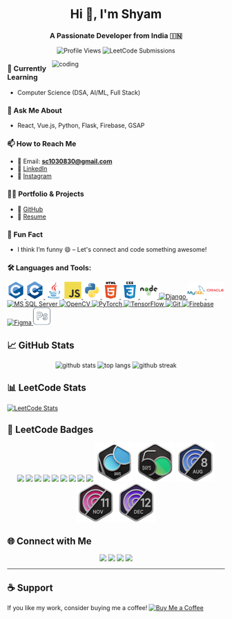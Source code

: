<h1 align="center">Hi 👋, I'm Shyam</h1>
<h3 align="center">A Passionate Developer from India 🇮🇳</h3>

<p align="center">
  <img src="https://komarev.com/ghpvc/?username=sc1030&label=Profile%20views&color=0e75b6&style=flat" alt="Profile Views" />
  <img src="https://img.shields.io/badge/LeetCode-592%20Submissions-orange?style=flat&logo=leetcode" alt="LeetCode Submissions" />
</p>

<img align="right" alt="coding" width="400" src="https://cdn.videoplasty.com/animation/chill-coding-programming-lo-fi-animation-stock-animation-21874-1024x576.jpg" />

### 🌱 Currently Learning
- Computer Science (DSA, AI/ML, Full Stack)

### 💬 Ask Me About
- React, Vue.js, Python, Flask, Firebase, GSAP

### 📫 How to Reach Me
- 📧 Email: **sc1030830@gmail.com**
- 💼 [LinkedIn](https://www.linkedin.com/in/shyam-software-engineer/)
- 📸 [Instagram](https://instagram.com/shyamchouhan8890)

### 👨‍💻 Portfolio & Projects
- 🔗 [GitHub](https://github.com/sc1030)
- 📄 [Resume](https://github.com/sc1030/Resume/blob/main/Shyam%20Sunder%20best.pdf)

### 🌟 Fun Fact
- I think I’m funny 😄 – Let's connect and code something awesome!


<h3 align="left">🛠️ Languages and Tools:</h3>

<p align="left">
  <!-- Programming Languages -->
  <a href="https://www.cprogramming.com/" target="_blank" rel="noreferrer">
    <img src="https://raw.githubusercontent.com/devicons/devicon/master/icons/c/c-original.svg" alt="C" width="40" height="40"/>
  </a>
  <a href="https://www.w3schools.com/cpp/" target="_blank" rel="noreferrer">
    <img src="https://raw.githubusercontent.com/devicons/devicon/master/icons/cplusplus/cplusplus-original.svg" alt="C++" width="40" height="40"/>
  </a>
  <a href="https://www.java.com" target="_blank" rel="noreferrer">
    <img src="https://raw.githubusercontent.com/devicons/devicon/master/icons/java/java-original.svg" alt="Java" width="40" height="40"/>
  </a>
  <a href="https://developer.mozilla.org/en-US/docs/Web/JavaScript" target="_blank" rel="noreferrer">
    <img src="https://raw.githubusercontent.com/devicons/devicon/master/icons/javascript/javascript-original.svg" alt="JavaScript" width="40" height="40"/>
  </a>
  <a href="https://www.python.org" target="_blank" rel="noreferrer">
    <img src="https://raw.githubusercontent.com/devicons/devicon/master/icons/python/python-original.svg" alt="Python" width="40" height="40"/>
  </a>

  <!-- Web Development -->
  <a href="https://www.w3.org/html/" target="_blank" rel="noreferrer">
    <img src="https://raw.githubusercontent.com/devicons/devicon/master/icons/html5/html5-original-wordmark.svg" alt="HTML5" width="40" height="40"/>
  </a>
  <a href="https://www.w3schools.com/css/" target="_blank" rel="noreferrer">
    <img src="https://raw.githubusercontent.com/devicons/devicon/master/icons/css3/css3-original-wordmark.svg" alt="CSS3" width="40" height="40"/>
  </a>
  <a href="https://nodejs.org" target="_blank" rel="noreferrer">
    <img src="https://raw.githubusercontent.com/devicons/devicon/master/icons/nodejs/nodejs-original-wordmark.svg" alt="Node.js" width="40" height="40"/>
  </a>
  <a href="https://www.djangoproject.com/" target="_blank" rel="noreferrer">
    <img src="https://cdn.worldvectorlogo.com/logos/django.svg" alt="Django" width="40" height="40"/>
  </a>

  <!-- Databases -->
  <a href="https://www.mysql.com/" target="_blank" rel="noreferrer">
    <img src="https://raw.githubusercontent.com/devicons/devicon/master/icons/mysql/mysql-original-wordmark.svg" alt="MySQL" width="40" height="40"/>
  </a>
  <a href="https://www.oracle.com/" target="_blank" rel="noreferrer">
    <img src="https://raw.githubusercontent.com/devicons/devicon/master/icons/oracle/oracle-original.svg" alt="Oracle DB" width="40" height="40"/>
  </a>
  <a href="https://www.microsoft.com/en-us/sql-server" target="_blank" rel="noreferrer">
    <img src="https://www.svgrepo.com/show/303229/microsoft-sql-server-logo.svg" alt="MS SQL Server" width="40" height="40"/>
  </a>

  <!-- AI/ML & CV -->
  <a href="https://opencv.org/" target="_blank" rel="noreferrer">
    <img src="https://www.vectorlogo.zone/logos/opencv/opencv-icon.svg" alt="OpenCV" width="40" height="40"/>
  </a>
  <a href="https://pytorch.org/" target="_blank" rel="noreferrer">
    <img src="https://www.vectorlogo.zone/logos/pytorch/pytorch-icon.svg" alt="PyTorch" width="40" height="40"/>
  </a>
  <a href="https://www.tensorflow.org" target="_blank" rel="noreferrer">
    <img src="https://www.vectorlogo.zone/logos/tensorflow/tensorflow-icon.svg" alt="TensorFlow" width="40" height="40"/>
  </a>

  <!-- Tools -->
  <a href="https://git-scm.com/" target="_blank" rel="noreferrer">
    <img src="https://www.vectorlogo.zone/logos/git-scm/git-scm-icon.svg" alt="Git" width="40" height="40"/>
  </a>
  <a href="https://firebase.google.com/" target="_blank" rel="noreferrer">
    <img src="https://www.vectorlogo.zone/logos/firebase/firebase-icon.svg" alt="Firebase" width="40" height="40"/>
  </a>
  <a href="https://www.figma.com/" target="_blank" rel="noreferrer">
    <img src="https://www.vectorlogo.zone/logos/figma/figma-icon.svg" alt="Figma" width="40" height="40"/>
  </a>
  <a href="https://www.photoshop.com/en" target="_blank" rel="noreferrer">
    <img src="https://raw.githubusercontent.com/devicons/devicon/master/icons/photoshop/photoshop-line.svg" alt="Photoshop" width="40" height="40"/>
  </a>
</p>


## 📈 GitHub Stats
<p align="center">
  <img src="https://github-readme-stats.vercel.app/api?username=sc1030&show_icons=true&theme=radical" alt="github stats" />
  <img src="https://github-readme-stats.vercel.app/api/top-langs/?username=sc1030&layout=compact&theme=radical" alt="top langs" />
  <img src="https://github-readme-streak-stats.herokuapp.com/?user=sc1030&theme=radical" alt="github streak" />
</p>

## 📊 LeetCode Stats
[![LeetCode Stats](https://leetcard.jacoblin.cool/shyamchouhan?theme=dark&ext=heatmap)](https://leetcode.com/u/shyamchouhan/)
## 🏅 LeetCode Badges

<p align="center">
  <img src="https://github.com/sc1030/leetcode-badges/raw/main/2025-02.gif" width="90"/>
  <img src="https://github.com/sc1030/leetcode-badges/raw/main/2025-03.gif" width="90"/>
  <img src="https://github.com/sc1030/leetcode-badges/raw/main/2025-04.gif" width="90"/>
  <img src="https://github.com/sc1030/leetcode-badges/raw/main/100days-2025.gif" width="90"/>
  <img src="https://github.com/sc1030/leetcode-badges/raw/main/50days-2025.gif" width="90"/>
  <img src="https://github.com/sc1030/leetcode-badges/raw/main/200days-2024.gif" width="90"/>
  <img src="https://github.com/sc1030/leetcode-badges/raw/main/100days-2024.gif" width="90"/>
  <img src="https://github.com/sc1030/leetcode-badges/raw/main/50days-2024.gif" width="90"/>
  <img src="https://github.com/sc1030/leetcode-badges/raw/main/top-sql.gif" width="90"/>
  <img src="https://github.com/sc1030/leetcode-badges/raw/main/2024-100-lg.png" width="90"/>
  <img src="https://github.com/sc1030/leetcode-badges/raw/main/2024-50-lg.png" width="90"/>
  <img src="https://github.com/sc1030/leetcode-badges/raw/main/dcc-2024-8.png" width="90"/>
  <img src="https://github.com/sc1030/leetcode-badges/raw/main/dcc-2024-11.png" width="90"/>
  <img src="https://github.com/sc1030/leetcode-badges/raw/main/dcc-2024-12.png" width="90"/>
</p>



## 🌐 Connect with Me

<p align="center">
  <a href="https://www.linkedin.com/in/shyam-software-engineer/" target="_blank"><img src="https://img.shields.io/badge/-LinkedIn-blue?style=flat-square&logo=linkedin" /></a>
  <a href="https://instagram.com/shyamchouhan8890" target="_blank"><img src="https://img.shields.io/badge/-Instagram-E4405F?style=flat-square&logo=instagram&logoColor=white" /></a>
  <a href="https://github.com/sc1030" target="_blank"><img src="https://img.shields.io/badge/-GitHub-181717?style=flat-square&logo=github" /></a>
  <a href="mailto:sc1030830@gmail.com"><img src="https://img.shields.io/badge/-Email-D14836?style=flat-square&logo=gmail&logoColor=white" /></a>
</p>

---
## ☕ Support
If you like my work, consider buying me a coffee!
[![Buy Me a Coffee](https://img.shields.io/badge/-Buy%20Me%20a%20Coffee-ff813f?style=flat-square&logo=buy-me-a-coffee&logoColor=white)](https://buymeacoffee.com/your-username)
